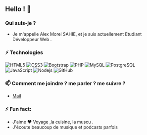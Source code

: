 ## Hello  ! 👋

### Qui suis-je ?
- Je m'appelle Alex Morel SAHIE, et je suis actuellement Etudiant  Développeur Web .


### ⚡ Technologies
![HTML5](https://img.shields.io/badge/-HTML5-E34F26?style=flat-square&logo=html5&logoColor=white)
![CSS3](https://img.shields.io/badge/-CSS3-1572B6?style=flat-square&logo=css3)
![Bootstrap](https://img.shields.io/badge/-Bootstrap-563D7C?style=flat-square&logo=bootstrap)
![PHP](https://img.shields.io/badge/-PHP-474A8A?style=flat-square&logo=php)
![MySQL](https://img.shields.io/badge/-MySQL-336791?style=flat-square&logo=mysql)
![PostgreSQL](https://img.shields.io/badge/-PostgreSQL-336791?style=flat-square&logo=postgresql)
![JavaScript](https://img.shields.io/badge/-JavaScript-323330?style=flat-square&logo=javascript)
![Nodejs](https://img.shields.io/badge/-Nodejs-303030?style=flat-square&logo=Node.js)
![GitHub](https://img.shields.io/badge/-GitHub-181717?style=flat-square&logo=github)


### 📫 Comment me joindre ? me parler ? me suivre ?
* [Mail](mailto:alexmorel1999@gmail.com)


### ⚡ Fun fact:
* J'aime :heart: Voyage ,la cuisine, la muscu .
* J'écoute beaucoup de musique et podcasts parfois

